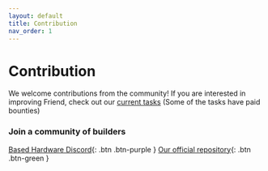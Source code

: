 ```yaml
---
layout: default
title: Contribution
nav_order: 1
---
```


# Contribution

We welcome contributions from the community! If you are interested in improving Friend, check out our [current tasks](https://github.com/orgs/BasedHardware/projects/1) (Some of the tasks have paid bounties)

### Join a community of builders

[Based Hardware Discord](https://discord.gg/8MP3b9ymvx){: .btn .btn-purple }
[Our official repository](https://github.com/BasedHardware/Friend){: .btn .btn-green }

